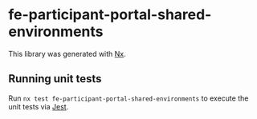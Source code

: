 # fe-participant-portal-shared-environments

This library was generated with [Nx](https://nx.dev).

## Running unit tests

Run `nx test fe-participant-portal-shared-environments` to execute the unit tests via [Jest](https://jestjs.io).
